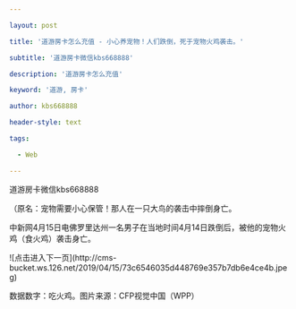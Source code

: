 ---
layout: post
title: '道游房卡怎么充值 - 小心养宠物！人们跌倒，死于宠物火鸡袭击。'
subtitle: '道游房卡微信kbs668888'
description: '道游房卡怎么充值'
keyword: '道游, 房卡'
author: kbs668888
header-style: text
tags:
  - Web
---
道游房卡微信kbs668888

（原名：宠物需要小心保管！那人在一只大鸟的袭击中摔倒身亡。

中新网4月15日电佛罗里达州一名男子在当地时间4月14日跌倒后，被他的宠物火鸡（食火鸡）袭击身亡。

![点击进入下一页](http://cms-
bucket.ws.126.net/2019/04/15/73c6546035d448769e357b7db6e4ce4b.jpeg)

数据数字：吃火鸡。图片来源：CFP视觉中国（WPP）

